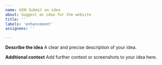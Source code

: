 ```yaml
---
name: 🌐EN Submit an idea
about: Suggest an idea for the website
title: ''
labels: 'enhancement'
assignees: ''

---
```


**Describe the idea**
A clear and precise description of your idea.

**Additional context**
Add further context or screenshots to your idea here.